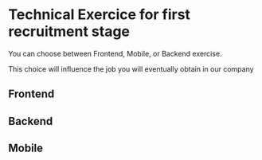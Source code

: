 # Technical Exercice for first recruitment stage

You can choose between Frontend, Mobile, or Backend exercise.

This choice will influence the job you will eventually obtain in our company

## Frontend

## Backend

## Mobile